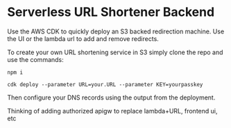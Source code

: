 # Serverless URL Shortener Backend

Use the AWS CDK to quickly deploy an S3 backed redirection machine. Use the UI or the lambda url to add and remove redirects.

To create your own URL shortening service in S3 simply clone the repo and use the commands:

`npm i`

`cdk deploy --parameter URL=your.URL --parameter KEY=yourpasskey`

Then configure your DNS records using the output from the deployment.

Thinking of adding authorized apigw to replace lambda+URL, frontend ui, etc
